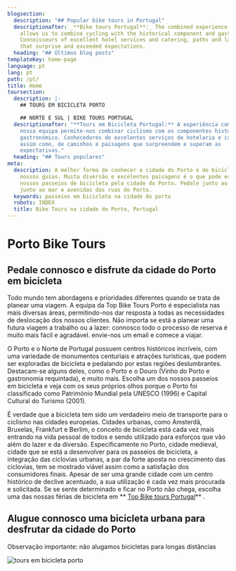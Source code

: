 ```yaml
---
blogsection:
  description: "## Popular bike tours in Portugal"
  descriptionafter: _**Bike tours Portugal**:_ The combined experience of our team
    allows us to combine cycling with the historical component and gastronomy.
    Connoisseurs of excellent hotel services and catering, paths and landscapes
    that surprise and exceeded expectations.
  heading: "## Últimos blog posts"
templateKey: home-page
language: pt
lang: pt
path: /pt/
title: Home
toursection:
  description: |-
    ## TOURS EM BICICLETA PORTO

    ## NORTE E SUL | BIKE TOURS PORTUGAL
  descriptionafter: "**Tours em Bicicleta Portugal:** A experiência combinada de
    nossa equipa permite-nos combinar ciclismo com os componentes histórico e
    gastronómico. Conhecedores de excelentes serviços de hotelaria e catering,
    assim como, de caminhos e paisagens que surpreendem e superam as
    expectativas."
  heading: "## Tours populares"
meta:
  description: A melhor forma de conhecer a cidade do Porto é de bicicleta com os
    nossos guias. Muita diversão e excelentes paisagens é o que pode esperar dos
    nossos passeios de bicicleta pela cidade do Porto. Pedale junto ao rio,
    junto ao mar e avenidas das ruas do Porto.
  keywords: passeios em bicicleta na cidade do porto
  robots: INDEX
  title: Bike Tours na cidade do Porto, Portugal
---
```

# Porto Bike Tours

## Pedale connosco e disfrute da cidade do Porto em bicicleta

Todo mundo tem abordagens e prioridades diferentes quando se trata de planear uma viagem. A equipa da Top Bike Tours Porto é especialista nas mais diversas áreas, permitindo-nos dar resposta a todas as necessidades de deslocação dos nossos clientes. Não importa se está a planear uma futura viagem a trabalho ou a lazer: connosco todo o processo de reserva é muito mais fácil e agradável. envie-nos um email e comece a viajar.

O Porto e o Norte de Portugal possuem centros históricos incríveis, com uma variedade de monumentos centuriais e atrações turísticas, que podem ser exploradas de bicicleta e pedalando por estas regiões deslumbrantes. Destacam-se alguns deles, como o Porto e o Douro (Vinho do Porto e gastronomia requintada), e muito mais. Escolha um dos nossos passeios em bicicleta e veja com os seus próprios olhos porque o Porto foi classificado como Património Mundial pela UNESCO (1996) e Capital Cultural do Turismo (2001).

É verdade que a bicicleta tem sido um verdadeiro meio de transporte para o ciclismo nas cidades europeias. Cidades urbanas, como Amsterdã, Bruxelas, Frankfurt e Berlim, o conceito de bicicleta está cada vez mais entrando na vida pessoal de todos e sendo utilizado para esforços que vão além do lazer e da diversão. Especificamente no Porto, cidade medieval, cidade que se está a desenvolver para os passeios de bicicleta, a integração das ciclovias urbanas, a par da forte aposta no crescimento das ciclovias, tem se mostrado viável assim como a satisfação dos consumidores finais. Apesar de ser uma grande cidade com um centro histórico de declive acentuado, a sua utilização é cada vez mais procurada e solicitada. Se se sente determinado e ficar no Porto não chega, escolha uma das nossas férias de bicicleta em ** [Top Bike tours Portugal](www.topbiketoursportugal.com)** .

## Alugue connosco uma bicicleta urbana para desfrutar da cidade do Porto

Observação importante: não alugamos bicicletas para longas distâncias

![tours em bicicleta porto](/img/porto-bike-tours.jpg "tours em bicicleta porto")